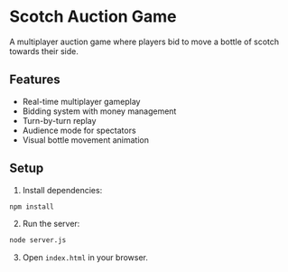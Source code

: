 # Scotch Auction Game

A multiplayer auction game where players bid to move a bottle of scotch towards their side.

## Features
- Real-time multiplayer gameplay
- Bidding system with money management
- Turn-by-turn replay
- Audience mode for spectators
- Visual bottle movement animation

## Setup
1. Install dependencies:
```bash
npm install
```
2. Run the server:
```bash
node server.js
```
3. Open `index.html` in your browser.